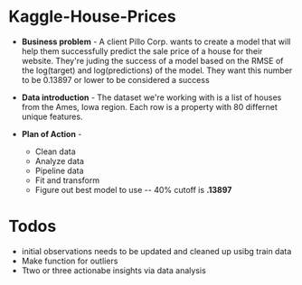 # Kaggle-House-Prices

* **Business problem** -
A client Pillo Corp. wants to create a model that will help them successfully predict the sale price of a house for their website. They're juding the success of a model based on the RMSE of the log(target) and log(predictions) of the model. They want this number to be 0.13897 or lower to be considered a success

* **Data introduction** - 
The dataset we're working with is a list of houses from the Ames, Iowa region. Each row is a property with 80 differnet unique features.

* **Plan of Action** -
  * Clean data
  * Analyze data
  * Pipeline data
  * Fit and transform
  * Figure out best model to use -- 40% cutoff is **.13897**



# **Todos**
* initial observations needs to be updated and cleaned up usibg train data
* Make function for outliers
* Ttwo or three actionabe insights via data analysis





